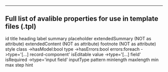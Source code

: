 --------------------------------
Full list of avalible properties
for use in template files (.tpl)
--------------------------------
id
title
heading
label
summary
placeholder
extendedSummary (NOT as attribute)
extendedContent (NOT as attribute)
footnote (NOT as attribute)
style
class
->hasModel:bool
  type
  ->hasErrors:bool
    errors:foreach
  ->type='[…] record-component'
    isEditable
    value
  ->type='[…] field'
    isRequired
  ->type='input field'
    inputType
    pattern
    minlength
    maxlength
    min
    max
    step
    hint
